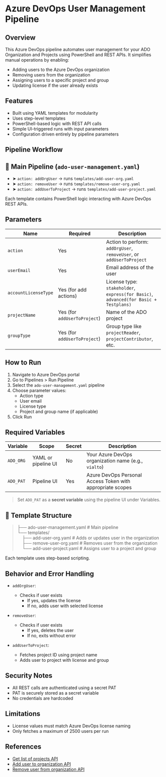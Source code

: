 # Azure DevOps User Management Pipeline

## Overview

This Azure DevOps pipeline automates user management for your ADO Organization and Projects using PowerShell and REST APIs. It simplifies manual operations by enabling:

- Adding users to the Azure DevOps organization
- Removing users from the organization
- Assigning users to a specific project and group
- Updating license if the user already exists

## Features

- Built using YAML templates for modularity
- Uses step-level templates
- PowerShell-based logic with REST API calls
- Simple UI-triggered runs with input parameters
- Configuration driven entirely by pipeline parameters

## Pipeline Workflow

## 📄 Main Pipeline (`ado-user-management.yaml`)

- ➤ `action: addOrgUser` → runs `templates/add-user-org.yaml`  
- ➤ `action: removeUser` → runs `templates/remove-user-org.yaml`  
- ➤ `action: addUserToProject` → runs `templates/add-user-project.yaml`

Each template contains PowerShell logic interacting with Azure DevOps REST APIs.

## Parameters

| Name                | Required | Description |
|---------------------|----------|-------------|
| `action`            | Yes      | Action to perform: `addOrgUser`, `removeUser`, or `addUserToProject` |
| `userEmail`         | Yes      | Email address of the user |
| `accountLicenseType`| Yes (for add actions) | License type: `stakeholder`, `express(for Basic)`, `advanced(for Basic + Testplans)` |
| `projectName`       | Yes (for `addUserToProject`) | Name of the ADO project |
| `groupType`         | Yes (for `addUserToProject`) | Group type like `projectReader`, `projectContributor`, etc. |

## How to Run

1. Navigate to Azure DevOps portal
2. Go to Pipelines > Run Pipeline
3. Select the `ado-user-management.yaml` pipeline
4. Choose parameter values:
   - Action type
   - User email
   - License type
   - Project and group name (if applicable)
5. Click Run

## Required Variables

| Variable   | Scope              | Secret | Description                                      |
|------------|--------------------|--------|--------------------------------------------------|
| `ADO_ORG`  | YAML or pipeline UI| No     | Your Azure DevOps organization name (e.g., `vialto`) |
| `ADO_PAT`  | Pipeline UI        | Yes    | Azure DevOps Personal Access Token with appropriate scopes |

> Set `ADO_PAT` as a **secret variable** using the pipeline UI under Variables.

## 📁 Template Structure

> ├── ado-user-management.yaml           # Main pipeline  
> └── templates/  
> &nbsp;&nbsp;&nbsp;&nbsp;├── add-user-org.yaml              # Adds or updates user in the organization  
> &nbsp;&nbsp;&nbsp;&nbsp;├── remove-user-org.yaml           # Removes user from the organization  
> &nbsp;&nbsp;&nbsp;&nbsp;└── add-user-project.yaml          # Assigns user to a project and group  



Each template uses step-based scripting.

## Behavior and Error Handling

- `addOrgUser`:
  - Checks if user exists
    - If yes, updates the license
    - If no, adds user with selected license

- `removeUser`:
  - Checks if user exists
    - If yes, deletes the user
    - If no, exits without error

- `addUserToProject`:
  - Fetches project ID using project name
  - Adds user to project with license and group

## Security Notes

- All REST calls are authenticated using a secret PAT
- PAT is securely stored as a secret variable
- No credentials are hardcoded

## Limitations

- License values must match Azure DevOps license naming
- Only fetches a maximum of 2500 users per run

## References

- [Get list of projects API](https://learn.microsoft.com/en-us/rest/api/azure/devops/core/projects/list?view=azure-devops-rest-7.1&tabs=HTTP)
- [Add user to organization API](https://learn.microsoft.com/en-us/rest/api/azure/devops/memberentitlementmanagement/user-entitlements/add?view=azure-devops-rest-7.1&tabs=HTTP)
- [Remove user from organization API](https://learn.microsoft.com/en-us/rest/api/azure/devops/memberentitlementmanagement/user-entitlements/delete?view=azure-devops-rest-7.1)

